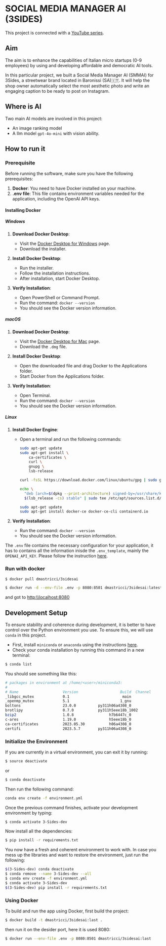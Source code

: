 # SOCIAL MEDIA MANAGER AI (3SIDES)

This project is connected with a [YouTube series](https://www.youtube.com/playlist?list=PLkF5PJHwaQCRcnt8q9nm-pY-TkxAm3eRQ).

## Aim

The aim is to enhance the capabilities of Italian micro startups (0-9 employees) by using and developing affordable and democratic AI tools.

In this particular project, we built a Social Media Manager AI (SMMAI) for 3Sides, a streetwear brand located in Baronissi (SA)🇮🇹. It will help the shop owner automatically select the most aesthetic photo and write an engaging caption to be ready to post on Instagram.

## Where is AI

Two main AI models are involved in this project:

- An image ranking model
- A llm model `gpt-4o-mini` with vision ability.


## How to run it

### Prerequisite

Before running the software, make sure you have the following prerequisites:

1. **Docker**: You need to have Docker installed on your machine.
2. **.env file**: This file contains environment variables needed for the application, including the OpenAI API keys.

#### Installing Docker

##### Windows

1. **Download Docker Desktop**:
   - Visit the [Docker Desktop for Windows](https://desktop.docker.com/win/stable/amd64/Docker%20Desktop%20Installer.exe) page.
   - Download the installer.

2. **Install Docker Desktop**:
   - Run the installer.
   - Follow the installation instructions.
   - After installation, start Docker Desktop.

3. **Verify Installation**:
   - Open PowerShell or Command Prompt.
   - Run the command: `docker --version`
   - You should see the Docker version information.

##### macOS

1. **Download Docker Desktop**:
   - Visit the [Docker Desktop for Mac](https://desktop.docker.com/mac/stable/amd64/Docker.dmg) page.
   - Download the `.dmg` file.

2. **Install Docker Desktop**:
   - Open the downloaded file and drag Docker to the Applications folder.
   - Start Docker from the Applications folder.

3. **Verify Installation**:
   - Open Terminal.
   - Run the command: `docker --version`
   - You should see the Docker version information.

##### Linux

1. **Install Docker Engine**:
   - Open a terminal and run the following commands:

     ```bash
     sudo apt-get update
     sudo apt-get install \
         ca-certificates \
         curl \
         gnupg \
         lsb-release

     curl -fsSL https://download.docker.com/linux/ubuntu/gpg | sudo gpg --dearmor -o /usr/share/keyrings/docker-archive-keyring.gpg

     echo \
       "deb [arch=$(dpkg --print-architecture) signed-by=/usr/share/keyrings/docker-archive-keyring.gpg] https://download.docker.com/linux/ubuntu \
       $(lsb_release -cs) stable" | sudo tee /etc/apt/sources.list.d/docker.list > /dev/null

     sudo apt-get update
     sudo apt-get install docker-ce docker-ce-cli containerd.io
     ```

2. **Verify Installation**:
   - Run the command: `docker --version`
   - You should see the Docker version information.

The `.env` file contains the necessary configuration for your application, it has to contains all
the information inisde the `.env_template`, mainly the `OPENAI_API_KEY`.
Please follow the instruction [here](https://platform.openai.com/docs/quickstart).

### Run with docker

```bash
$ docker pull dmastricci/3sidesai
```

```bash
$ docker run -d --env-file .env -p 8080:8501 dmastricci/3sidesai:latest
```

and got to [http:\\\localhost:8080](http:\\localhost:8080)

## Development Setup

To ensure stability and coherence during development, it is better to have control over the Python environment you use. To ensure this, we will use `conda` in this project.

- First, install `miniconda` or `anaconda` using the instructions [here](https://docs.anaconda.com/free/miniconda/).
- Check your conda installation by running this command in a new terminal:

```bash
$ conda list
```

You should see something like this:

```bash
# packages in environment at /home/<user>/miniconda3:
#
# Name                    Version                   Build  Channel
_libgcc_mutex             0.1                        main  
_openmp_mutex             5.1                       1_gnu  
boltons                   23.0.0          py311h06a4308_0  
brotlipy                  0.7.0           py311h5eee18b_1002  
bzip2                     1.0.8                h7b6447c_0  
c-ares                    1.19.0               h5eee18b_0  
ca-certificates           2023.05.30           h06a4308_0  
certifi                   2023.5.7        py311h06a4308_0  
```

### Initialize the Environment

If you are currently in a virtual environment, you can exit it by running:

```bash
$ source deactivate
```

or

```bash
$ conda deactivate
```

Then run the following command:

```bash
conda env create -f environment.yml
```

Once the previous command finishes, activate your development environment by typing:

```bash
$ conda activate 3-Sides-dev
```

Now install all the dependencies:

```bash
$ pip install -r requirements.txt
``` 

You now have a fresh and coherent environment to work with. In case you mess up the libraries and want to restore the environment, just run the following:

```bash
$(3-Sides-dev) conda deactivate
$ conda remove --name 3-Sides-dev --all
$ conda env create -f environment.yml
$ conda activate 3-Sides-dev
$(3-Sides-dev) pip install -r requirements.txt
```

### Using Docker

To build and run the app using Docker, first build the project:
```bash
$ docker build -t dmastricci/3sidesai:last .
```

then run it on the desider port, here it is used 8080:
```bash
$ docker run --env-file .env -p 8080:8501 dmastricci/3sidesai:last
```